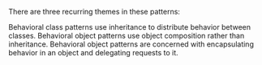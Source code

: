 There are three recurring themes in these patterns:

Behavioral class patterns use inheritance to distribute behavior between classes.
Behavioral object patterns use object composition rather than inheritance.
Behavioral object patterns are concerned with encapsulating behavior in an object and delegating requests to it.
